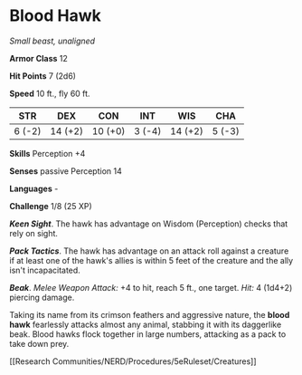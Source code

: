 # Blood Hawk

*Small beast, unaligned*

**Armor Class** 12

**Hit Points** 7 (2d6)

**Speed** 10 ft., fly 60 ft.

| STR    | DEX     | CON     | INT    | WIS     | CHA    |
|--------|---------|---------|--------|---------|--------|
| 6 (-2) | 14 (+2) | 10 (+0) | 3 (-4) | 14 (+2) | 5 (-3) |

**Skills** Perception +4

**Senses** passive Perception 14

**Languages** -

**Challenge** 1/8 (25 XP)

***Keen Sight***. The hawk has advantage on Wisdom (Perception) checks that rely on sight.

***Pack Tactics***. The hawk has advantage on an attack roll against a creature if at least one of the hawk's allies is within 5 feet of the creature and the ally isn't incapacitated.


***Beak***. *Melee Weapon Attack:* +4 to hit, reach 5 ft., one target. *Hit:* 4 (1d4+2) piercing damage.

Taking its name from its crimson feathers and aggressive nature, the **blood hawk** fearlessly attacks almost any animal, stabbing it with its daggerlike beak. Blood hawks flock together in large numbers, attacking as a pack to take down prey.


[[Research Communities/NERD/Procedures/5eRuleset/Creatures]]